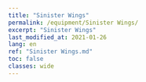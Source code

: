 ```yaml
---
title: "Sinister Wings"
permalink: /equipment/Sinister Wings/
excerpt: "Sinister Wings"
last_modified_at: 2021-01-26
lang: en
ref: "Sinister Wings.md"
toc: false
classes: wide
---
```


